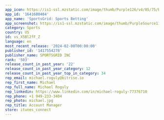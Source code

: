 ```yaml
---
app_icon: https://is1-ssl.mzstatic.com/image/thumb/Purple126/v4/85/75/b0/8575b058-ed4c-ee90-a0b0-6525c532fb8a/AppIcon-0-0-1x_U007emarketing-0-6-0-0-85-220.png/1024x1024bb.png
app_id: '1641680484'
app_name: 'SportsGrid: Sports Betting'
app_screenshot: https://is1-ssl.mzstatic.com/image/thumb/PurpleSource116/v4/38/8d/ad/388dad4a-e1dc-8a95-624d-47b3e5a24de6/b1a53d48-0a80-4c9c-ae73-6725b5af4e23_Apple_Large_-_1__U00282_U0029.png/1242x2688bb.png
category: Sports
country: US
id: vs_X5Bl2fF_Z
language: en
most_recent_release: '2024-02-08T00:00:00'
publisher_id: '1417554278'
publisher_name: SPORTSGRID INC
rank: '503'
release_count_in_past_year: '22'
release_count_in_past_year_category: 12
release_count_in_past_year_top_in_category: 34
rep_email: michael.roguly@bitrise.io
rep_first_name: Michael
rep_full_name: Michael Roguly
rep_linkedin: https://www.linkedin.com/in/michael-roguly-77376710
rep_phone: +1 949-233-3404
rep_photo: michael.jpg
rep_title: Account Manager
store: itunes_connect
---
```

